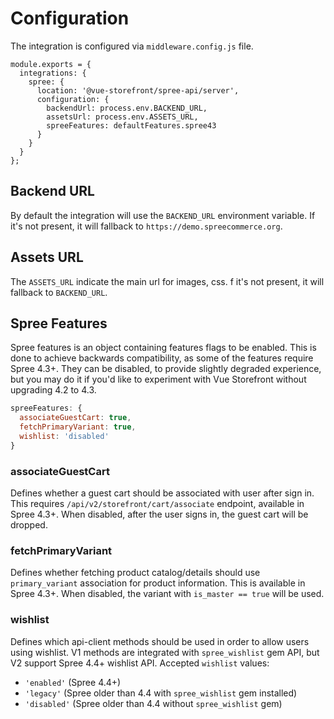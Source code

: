 # Configuration

The integration is configured via `middleware.config.js` file.

```
module.exports = {
  integrations: {
    spree: {
      location: '@vue-storefront/spree-api/server',
      configuration: {
        backendUrl: process.env.BACKEND_URL,
        assetsUrl: process.env.ASSETS_URL,
        spreeFeatures: defaultFeatures.spree43
      }
    }
  }
};
```

## Backend URL

By default the integration will use the `BACKEND_URL` environment variable. If it's not present, it will fallback to `https://demo.spreecommerce.org`.

## Assets URL
The `ASSETS_URL` indicate the main url for images, css. f it's not present, it will fallback to `BACKEND_URL`.

## Spree Features

Spree features is an object containing features flags to be enabled.
This is done to achieve backwards compatibility, as some of the features require Spree 4.3+. They can be disabled, to provide slightly degraded experience, but you may do it if you'd like to experiment with Vue Storefront without upgrading 4.2 to 4.3.

```js
spreeFeatures: {
  associateGuestCart: true,
  fetchPrimaryVariant: true,
  wishlist: 'disabled'
}
```

### associateGuestCart

Defines whether a guest cart should be associated with user after sign in. This requires `/api/v2/storefront/cart/associate` endpoint, available in Spree 4.3+.
When disabled, after the user signs in, the guest cart will be dropped.

### fetchPrimaryVariant

Defines whether fetching product catalog/details should use `primary_variant` association for product information. This is available in Spree 4.3+.
When disabled, the variant with `is_master == true` will be used.

### wishlist

Defines which api-client methods should be used in order to allow users using wishlist. V1 methods are integrated with `spree_wishlist` gem API, but V2 support Spree 4.4+ wishlist API.
Accepted `wishlist` values:
- `'enabled'` (Spree 4.4+)
- `'legacy'` (Spree older than 4.4 with `spree_wishlist` gem installed)
- `'disabled'` (Spree older than 4.4 without `spree_wishlist` gem)
